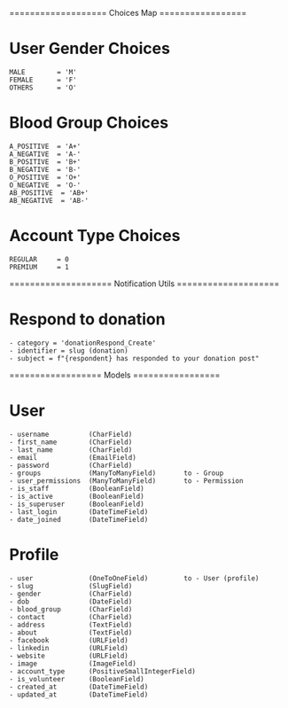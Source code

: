 =================== Choices Map =================

# User Gender Choices

    MALE        = 'M'
    FEMALE      = 'F'
    OTHERS      = 'O'

# Blood Group Choices

    A_POSITIVE  = 'A+'
    A_NEGATIVE  = 'A-'
    B_POSITIVE  = 'B+'
    B_NEGATIVE  = 'B-'
    O_POSITIVE  = 'O+'
    O_NEGATIVE  = 'O-'
    AB_POSITIVE  = 'AB+'
    AB_NEGATIVE  = 'AB-'

# Account Type Choices

    REGULAR     = 0
    PREMIUM     = 1


==================== Notification Utils ====================
# Respond to donation
    - category = 'donationRespond_Create'
    - identifier = slug (donation)
    - subject = f"{respondent} has responded to your donation post"

================== Models =================

# User

    - username          (CharField)
    - first_name        (CharField)
    - last_name         (CharField)
    - email             (EmailField)
    - password          (CharField)
    - groups            (ManyToManyField)       to - Group
    - user_permissions  (ManyToManyField)       to - Permission
    - is_staff          (BooleanField)
    - is_active         (BooleanField)
    - is_superuser      (BooleanField)
    - last_login        (DateTimeField)
    - date_joined       (DateTimeField)

# Profile

    - user              (OneToOneField)         to - User (profile)
    - slug              (SlugField)
    - gender            (CharField)
    - dob               (DateField)
    - blood_group       (CharField)
    - contact           (CharField)
    - address           (TextField)
    - about             (TextField)
    - facebook          (URLField)
    - linkedin          (URLField)
    - website           (URLField)
    - image             (ImageField)
    - account_type      (PositiveSmallIntegerField)
    - is_volunteer      (BooleanField)
    - created_at        (DateTimeField)
    - updated_at        (DateTimeField)
